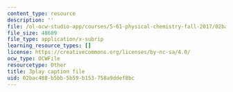 ```yaml
---
content_type: resource
description: ''
file: /ol-ocw-studio-app/courses/5-61-physical-chemistry-fall-2017/02bac488b5bb5b59b153758a9ddef8bc_8kM9quINTHI.vtt
file_size: 48689
file_type: application/x-subrip
learning_resource_types: []
license: https://creativecommons.org/licenses/by-nc-sa/4.0/
ocw_type: OCWFile
resourcetype: Other
title: 3play caption file
uid: 02bac488-b5bb-5b59-b153-758a9ddef8bc
---
```

